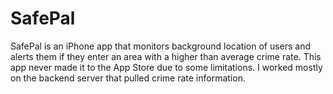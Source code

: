 SafePal
=======

SafePal is an iPhone app that monitors background location of users and alerts them if they enter an area with a higher than average crime rate. This app never made it to the App Store due to some limitations. I worked mostly on the backend server that pulled crime rate information. 
